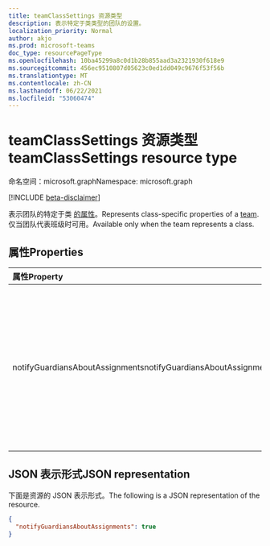 ```yaml
---
title: teamClassSettings 资源类型
description: 表示特定于类类型的团队的设置。
localization_priority: Normal
author: akjo
ms.prod: microsoft-teams
doc_type: resourcePageType
ms.openlocfilehash: 10ba45299a8c0d1b28b855aad3a2321930f618e9
ms.sourcegitcommit: 456ec9510807d05623c0ed1dd049c9676f53f56b
ms.translationtype: MT
ms.contentlocale: zh-CN
ms.lasthandoff: 06/22/2021
ms.locfileid: "53060474"
---
```

# <a name="teamclasssettings-resource-type"></a><span data-ttu-id="1504d-103">teamClassSettings 资源类型</span><span class="sxs-lookup"><span data-stu-id="1504d-103">teamClassSettings resource type</span></span>

<span data-ttu-id="1504d-104">命名空间：microsoft.graph</span><span class="sxs-lookup"><span data-stu-id="1504d-104">Namespace: microsoft.graph</span></span>

[!INCLUDE [beta-disclaimer](../../includes/beta-disclaimer.md)]

<span data-ttu-id="1504d-105">表示团队的特定于类 [的属性](team.md)。</span><span class="sxs-lookup"><span data-stu-id="1504d-105">Represents class-specific properties of a [team](team.md).</span></span> <span data-ttu-id="1504d-106">仅当团队代表班级时可用。</span><span class="sxs-lookup"><span data-stu-id="1504d-106">Available only when the team represents a class.</span></span>

## <a name="properties"></a><span data-ttu-id="1504d-107">属性</span><span class="sxs-lookup"><span data-stu-id="1504d-107">Properties</span></span>
| <span data-ttu-id="1504d-108">属性</span><span class="sxs-lookup"><span data-stu-id="1504d-108">Property</span></span>     | <span data-ttu-id="1504d-109">类型</span><span class="sxs-lookup"><span data-stu-id="1504d-109">Type</span></span>   |<span data-ttu-id="1504d-110">说明</span><span class="sxs-lookup"><span data-stu-id="1504d-110">Description</span></span>|
|:---------------|:--------|:----------|
|<span data-ttu-id="1504d-111">notifyGuardiansAboutAssignments</span><span class="sxs-lookup"><span data-stu-id="1504d-111">notifyGuardiansAboutAssignments</span></span>|<span data-ttu-id="1504d-112">Boolean</span><span class="sxs-lookup"><span data-stu-id="1504d-112">Boolean</span></span>|<span data-ttu-id="1504d-113">如果设置为 ，则允许向家长/监护人发送每周作业摘要电子邮件，但租户管理员已全局启用 `true` 该设置。</span><span class="sxs-lookup"><span data-stu-id="1504d-113">If set to `true`, enables sending of weekly assignments digest emails to parents/guardians, provided the tenant admin has enabled the setting globally.</span></span>|

## <a name="json-representation"></a><span data-ttu-id="1504d-114">JSON 表示形式</span><span class="sxs-lookup"><span data-stu-id="1504d-114">JSON representation</span></span>

<span data-ttu-id="1504d-115">下面是资源的 JSON 表示形式。</span><span class="sxs-lookup"><span data-stu-id="1504d-115">The following is a JSON representation of the resource.</span></span>

<!-- {
  "blockType": "resource",
  "@odata.type": "microsoft.graph.teamClassSettings"
}-->

```json
{
  "notifyGuardiansAboutAssignments": true
}
```

<!-- uuid: 8fcb5dbc-d5aa-4681-8e31-b001d5168d79
2015-10-25 14:57:30 UTC -->
<!--
{
  "type": "#page.annotation",
  "description": "team's classSettings resource",
  "keywords": "",
  "section": "documentation",
  "tocPath": "",
  "suppressions": []
}
-->


